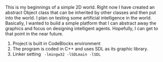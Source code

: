 This is my beginnings of a simple 2D world. Right now I have created an abstract Object class that can be
inherited by other classes and then put into the world. I plan on testing some artificial intelligence in the world. 
Basically, I wanted to build a simple platform that I can abstract away the graphics and focus on designing intelligent
agents. Hopefully, I can get to that point in the near future.

<ol>
<li>Project is built in CodeBlocks environment</li>
<li>The program is coded in C++ and uses SDL as its graphic library.</li>
<li>Linker setting <code> -lmingw32 -lSDLmain -lSDL</code></li>
</ol>
